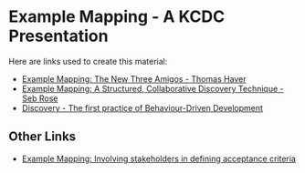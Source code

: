 # Example Mapping - A KCDC Presentation

Here are links used to create this material:

- [Example Mapping: The New Three Amigos - Thomas Haver](https://youtu.be/hiPqLfRAsNw?si=CnHHoXtPwSYKGdOr)
- [Example Mapping: A Structured, Collaborative Discovery Technique - Seb Rose](https://www.youtube.com/watch?v=OPPWracl1JU)
- [Discovery - The first practice of Behaviour-Driven Development](https://www.youtube.com/watch?v=JuWEQsE7Hlo)

## Other Links
- [Example Mapping: Involving stakeholders in defining acceptance criteria](https://openpracticelibrary.com/practice/example-mapping/#:~:text=Example%20mapping%20is%20a%20technique,bad%20abstraction%20of%20a%20concept.)
